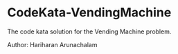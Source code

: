 # CodeKata-VendingMachine
The code kata solution for the Vending Machine problem.

Author: Hariharan Arunachalam
